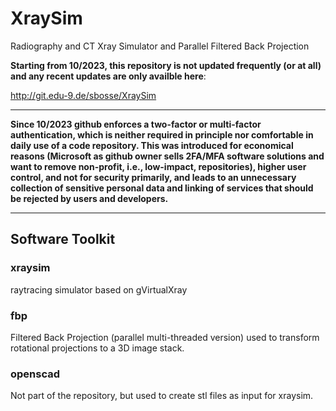 # XraySim
Radiography and CT Xray Simulator and Parallel Filtered Back Projection

**Starting from 10/2023, this repository is not updated frequently (or at all) and any recent updates are only availble here**:

http://git.edu-9.de/sbosse/XraySim

---

**Since 10/2023 github enforces a two-factor or multi-factor authentication, which is neither required in principle nor comfortable in daily use of a code repository. This was introduced for economical reasons (Microsoft as github owner sells 2FA/MFA software solutions and want to remove non-profit, i.e., low-impact, repositories), higher user control, and not for security primarily, and leads to an unnecessary collection of sensitive personal data and linking of services that should be rejected by users and developers.**

---


## Software Toolkit

### xraysim

raytracing simulator based on gVirtualXray

### fbp

Filtered Back Projection (parallel multi-threaded version) used to transform rotational projections to a 3D image stack.


### openscad

Not part of the repository, but used to create stl files as input for xraysim.


